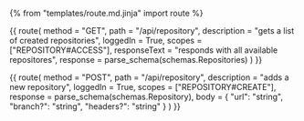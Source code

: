 {% from "templates/route.md.jinja" import route %}

{{ route(
  method = "GET",
  path = "/api/repository",
  description = "gets a list of created repositories",
  loggedIn = True,
  scopes = ["REPOSITORY#ACCESS"],
  responseText = "responds with all available repositores",
  response = parse_schema(schemas.Repositories)
) }}

{{ route(
  method = "POST",
  path = "/api/repository",
  description = "adds a new repository",
  loggedIn = True,
  scopes = ["REPOSITORY#CREATE"],
  response = parse_schema(schemas.Repository),
  body = {
    "url": "string",
    "branch?": "string",
    "headers?": "string"
  }
) }}